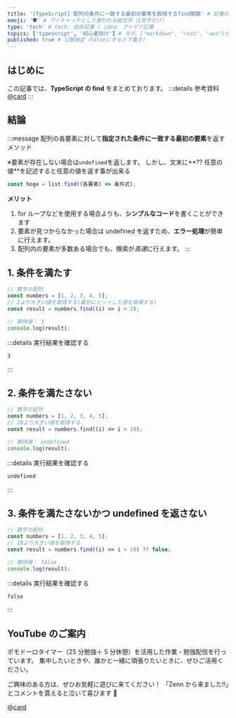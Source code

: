 ```yaml
---
title: '[TypeScript] 配列の条件に一致する最初の要素を取得するfind関数' # 記事のタイトル
emoji: '🛡' # アイキャッチとして使われる絵文字（1文字だけ）
type: 'tech' # tech: 技術記事 / idea: アイデア記事
topics: ['typescript', '初心者向け'] # タグ。["markdown", "rust", "aws"]のように指定する
published: true # 公開設定（falseにすると下書き）
---
```


## はじめに

この記事では、**TypeScript の find** をまとめております。
:::details 参考資料
@[card](https://oukayuka.booth.pm/items/2368045)
:::

## 結論

:::message
配列の各要素に対して**指定された条件に一致する最初の要素**を返すメソッド

※要素が存在しない場合は`undefined`を返します。
しかし、文末に**?? 任意の値**を記述すると任意の値を返す事が出来る

```ts
const hoge = list.find((各要素) => 条件式);
```

**メリット**

1. for ループなどを使用する場合よりも、**シンプルなコード**を書くことができます
2. 要素が見つからなかった場合は undefined を返すため、**エラー処理**が簡単に行えます。
3. 配列内の要素が多数ある場合でも、検索が*高速*に行えます。
   :::

## 1. 条件を満たす

```ts
// 数字の配列
const numbers = [1, 2, 3, 4, 5];
// 2より大きい値を取得する(最初にヒットした値を取得する)
const result = numbers.find((i) => i > 2);

// 期待値： 3
console.log(result);
```

:::details 実行結果を確認する

```bash
3
```

:::

## 2. 条件を満たさない

```typescript
// 数字の配列
const numbers = [1, 2, 3, 4, 5];
// 10より大きい値を取得する
const result = numbers.find((i) => i > 10);

// 期待値： undefined
console.log(result);
```

:::details 実行結果を確認する

```bash
undefined
```

:::

## 3. 条件を満たさないかつ undefined を返さない

```typescript
// 数字の配列
const numbers = [1, 2, 3, 4, 5];
// 10より大きい値を取得する
const result = numbers.find((i) => i > 10) ?? false;

// 期待値： false
console.log(result);
```

:::details 実行結果を確認する

```bash
false
```

:::

## YouTube のご案内

ポモドーロタイマー（25 分勉強＋ 5 分休憩）を活用した作業・勉強配信を行っています。
集中したいときや、誰かと一緒に頑張りたいときに、ぜひご活用ください。

ご興味のある方は、ぜひお気軽に遊びに来てください！
「Zenn から来ました!!」とコメントを貰えると泣いて喜びます 🤣

@[card](https://www.youtube.com/@aew2sbee)
